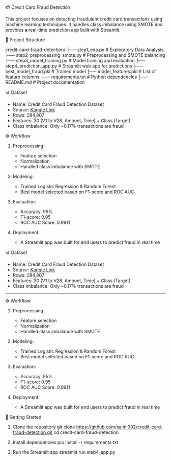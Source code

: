 💳 Credit Card Fraud Detection

This project focuses on detecting fraudulent credit card transactions using machine learning techniques. It handles class imbalance using SMOTE and provides a real-time prediction app built with Streamlit.

📁 Project Structure

credit-card-fraud-detection/
├── step1_eda.py # Exploratory Data Analysis
├── step2_preprocessing_smote.py # Preprocessing and SMOTE balancing
├── step3_model_training.py # Model training and evaluation
├── step4_prediction_app.py # Streamlit web app for predictions
├── best_model_fraud.pkl # Trained model
├── model_features.pkl # List of feature columns
├── requirements.txt # Python dependencies
├── README.md # Project documentation

📊 Dataset

- Name: Credit Card Fraud Detection Dataset
- Source: [Kaggle Link](https://www.kaggle.com/mlg-ulb/creditcardfraud)
- Rows: 284,807
- Features: 30 (V1 to V28, Amount, Time) + Class (Target)
- Class Imbalance: Only ~0.17% transactions are fraud

 ⚙️ Workflow

1. Preprocessing:
   - Feature selection
   - Normalization
   - Handled class imbalance with SMOTE

2. Modeling:
   - Trained Logistic Regression & Random Forest
   - Best model selected based on F1-score and ROC AUC

3. Evaluation:
   - Accuracy: 95%
   - F1-score: 0.95
   - ROC AUC Score: 0.9911

4. Deployment:
   - A Streamlit app was built for end users to predict fraud in real time


 📊 Dataset

- Name: Credit Card Fraud Detection Dataset
- Source: [Kaggle Link](https://www.kaggle.com/mlg-ulb/creditcardfraud)
- Rows: 284,807
- Features: 30 (V1 to V28, Amount, Time) + Class (Target)
- Class Imbalance: Only ~0.17% transactions are fraud

---

 ⚙️ Workflow

1. Preprocessing:
   - Feature selection
   - Normalization
   - Handled class imbalance with SMOTE

2. Modeling:
   - Trained Logistic Regression & Random Forest
   - Best model selected based on F1-score and ROC AUC

3. Evaluation:
   - Accuracy: 95%
   - F1-score: 0.95
   - ROC AUC Score: 0.9911

4. Deployment:
   - A Streamlit app was built for end users to predict fraud in real time

 🚀 Getting Started

1. Clone the repository
git clone https://github.com/salmi002/credit-card-fraud-detection.git
cd credit-card-fraud-detection

2. Install dependencies
pip install -r requirements.txt

3. Run the Streamlit app
streamlit run step4_app.py
